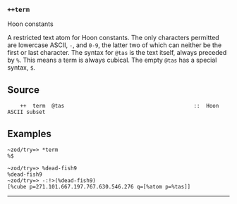 ### `++term`

Hoon constants

A restricted text atom for Hoon constants. The only characters permitted are
lowercase ASCII, `-`, and `0-9`, the latter two of which can neither be the first or last
character. The syntax for `@tas` is the text itself, always preceded by `%`.
This means a term is always cubical. The empty `@tas` has a special syntax,
`$`.


Source
------

        ++  term  @tas                                         ::  Hoon ASCII subset

Examples
--------

    ~zod/try=> *term
    %$

    ~zod/try=> %dead-fish9
    %dead-fish9
    ~zod/try=> -:!>(%dead-fish9)
    [%cube p=271.101.667.197.767.630.546.276 q=[%atom p=%tas]]



***
